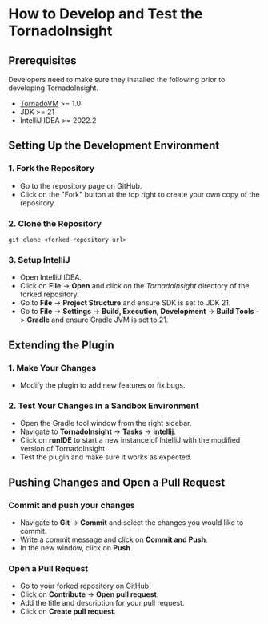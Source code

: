 # How to Develop and Test the TornadoInsight

## Prerequisites
Developers need to make sure they installed the following prior to developing TornadoInsight.

- [TornadoVM](https://github.com/beehive-lab/TornadoVM) >= 1.0
- JDK >= 21
- IntelliJ IDEA >= 2022.2


## Setting Up the Development Environment
### 1. Fork the Repository
- Go to the repository page on GitHub.
- Click on the "Fork" button at the top right to create your own copy of the repository.

### 2. Clone the Repository
```
git clone <forked-repository-url>
```

### 3. Setup IntelliJ

- Open IntelliJ IDEA.
- Click on **File** -> **Open** and click on the _TornadoInsight_ directory of the forked repository.
- Go to **File** -> **Project Structure** and ensure SDK is set to JDK 21.
- Go to **File** -> **Settings** -> **Build, Execution, Development** -> **Build Tools** -> **Gradle** and ensure Gradle JVM is set to 21.

## Extending the Plugin

### 1. Make Your Changes
- Modify the plugin to add new features or fix bugs.

### 2. Test Your Changes in a Sandbox Environment
- Open the Gradle tool window from the right sidebar.
- Navigate to **TornadoInsight** -> **Tasks** -> **intellij**.
- Click on **runIDE** to start a new instance of IntelliJ with the modified version of TornadoInsight.
- Test the plugin and make sure it works as expected.

## Pushing Changes and Open a Pull Request

### Commit and push your changes
- Navigate to **Git** -> **Commit** and select the changes you would like to commit.
- Write a commit message and click on **Commit and Push**.
- In the new window, click on **Push**.

### Open a Pull Request
- Go to your forked repository on GitHub.
- Click on **Contribute** -> **Open pull request**.
- Add the title and description for your pull request.
- Click on **Create pull request**.